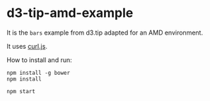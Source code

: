 d3-tip-amd-example
==================

It is the `bars` example from d3.tip adapted for an AMD environment.

It uses [curl.js](https://github.com/cujojs/curl).

How to install and run:

```
npm install -g bower
npm install

npm start
```
